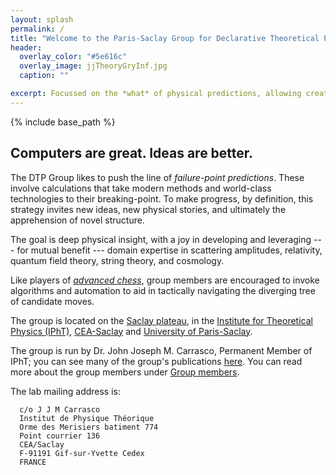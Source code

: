 ```yaml
---
layout: splash
permalink: /
title: "Welcome to the Paris-Saclay Group for Declarative Theoretical Physics."
header:
  overlay_color: "#5e616c"
  overlay_image: jjTheoryGryInf.jpg
  caption: ""

excerpt: Focussed on the *what* of physical predictions, allowing creative play in probing the universe's *how*.
---
```


{% include base_path %}

## Computers are great. Ideas are better.

The DTP Group likes to push the line of *failure-point predictions*.  These involve calculations that take modern methods and world-class technologies to their breaking-point.  To make progress, by definition, this strategy invites new ideas, new physical stories, and ultimately the apprehension of novel structure.

The goal is deep physical insight, with a joy in developing and leveraging --- for mutual benefit --- domain expertise in scattering amplitudes, relativity, quantum field theory, string theory, and cosmology.

Like players of [*advanced chess*](https://en.wikipedia.org/wiki/Advanced_Chess), group members are encouraged to invoke algorithms and automation to aid in tactically navigating the diverging tree of candidate moves.


  The group is located on the [Saclay plateau](https://en.wikipedia.org/wiki/Paris-Saclay), in the [Institute for Theoretical Physics (IPhT)](http://ipht.cea.fr/en/), [CEA-Saclay](http://www-centre-saclay.cea.fr/en) and [University of Paris-Saclay](https://www.universite-paris-saclay.fr/en).

  The group is run by Dr. John Joseph M. Carrasco, Permanent Member of IPhT; you can see many of the group's publications [here](http://inspirehep.net/search?ln=en&ln=en&p=author%3AJ.J.M.Carrasco.1). You can read more about the group members under [Group members](/members).

  The lab mailing address is:

```
  c/o J J M Carrasco
  Institut de Physique Théorique
  Orme des Merisiers batiment 774
  Point courrier 136
  CEA/Saclay
  F-91191 Gif-sur-Yvette Cedex
  FRANCE
```
